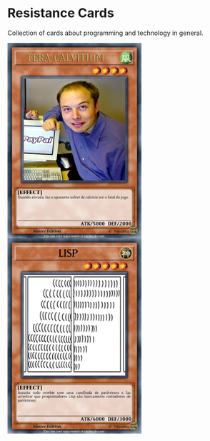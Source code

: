 # Resistance Cards

Collection of cards about programming and technology in general.

</a><img src="FERA CALVITIUM.jpeg" min-width="300px" max-width="300px" width="300px" align="center"> 
</a><img src="LISP.jpeg" min-width="300px" max-width="300px" width="300px" align="center"> 
